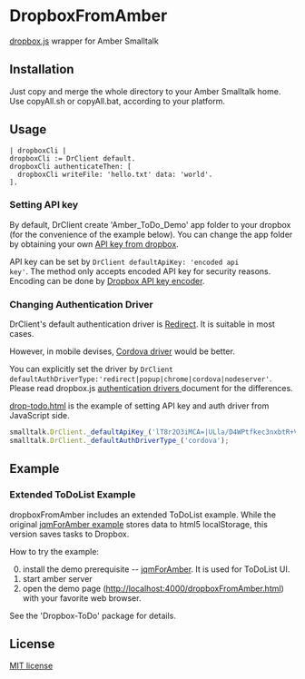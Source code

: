 DropboxFromAmber
==================

[dropbox.js](https://github.com/dropbox/dropbox-js) wrapper for Amber Smalltalk

## Installation ##
Just copy and merge the whole directory to your Amber Smalltalk home. 
Use copyAll.sh or copyAll.bat, according to your platform.

## Usage ##
```Smalltalk
| dropboxCli |
dropboxCli := DrClient default.
dropboxCli authenticateThen: [
  dropboxCli writeFile: 'hello.txt' data: 'world'.
].
```
### Setting API key ###
By default, DrClient create 'Amber_ToDo_Demo' app folder to your dropbox (for the convenience of the example below). You can change the app folder by obtaining your own [API key from dropbox](https://www.dropbox.com/developers/core).

API key can be set by <code>DrClient defaultApiKey: 'encoded api key'</code>. The method only accepts encoded API key for security reasons. Encoding can be done by [Dropbox API key encoder](https://dl-web.dropbox.com/spa/pjlfdak1tmznswp/api_keys.js/public/index.html).

### Changing Authentication Driver ###
DrClient's default authentication driver is [Redirect](https://github.com/dropbox/dropbox-js/blob/master/doc/auth_drivers.md#dropboxdriversredirect). It is suitable in most cases.

However, in mobile devises, [Cordova driver](https://github.com/dropbox/dropbox-js/blob/master/doc/auth_drivers.md#dropboxdriverscordova) would be better. 

You can explicitly set the driver by <code>DrClient defaultAuthDriverType:'redirect|popup|chrome|cordova|nodeserver'</code>. Please read dropbox.js [authentication drivers ](https://github.com/dropbox/dropbox-js/blob/master/doc/auth_drivers.md) document for the differences.

[drop-todo.html](https://github.com/mumez/dropbox-from-amber/blob/master/drop-todo.html) is the example of setting API key and auth driver from JavaScript side.

```javascript
smalltalk.DrClient._defaultApiKey_('lT8r2O3iMCA=|ULla/D4WPtfkec3nxbtR+V861w9E+U9+krMlTYrV/A==');
smalltalk.DrClient._defaultAuthDriverType_('cordova');
```

## Example ##

### Extended ToDoList Example ###
dropboxFromAmber includes an extended ToDoList example. While the original [jqmForAmber example](https://github.com/mumez/jqm-from-amber) stores data to html5 localStorage, this version saves tasks to Dropbox.

How to try the example:

0. install the demo prerequisite -- [jqmForAmber](https://github.com/mumez/jqm-from-amber). It is used for ToDoList UI.
1. start amber server
2. open the demo page ([http://localhost:4000/dropboxFromAmber.html](http://localhost:4000/dropboxFromAmber.html)) with your favorite web browser.

See the 'Dropbox-ToDo' package for details.

## License ##
[MIT license](http://opensource.org/licenses/MIT)

